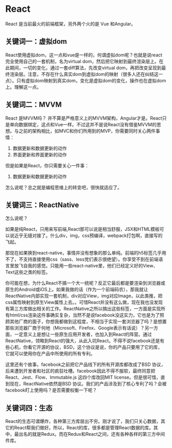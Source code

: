 # React

React 是当前最火的前端框架，另外两个火的是 Vue 和Angular。

## 关键词一：虚拟dom

React使用虚拟dom，这一点和vue是一样的，何谓虚拟dom呢？也就是说react完全使用自己的一套机制，名为virtual dom，然后把它映射到最终渲染层上。在此期间，一切的变化，通过一套diff算法，先改变virtual dom，再把改变呈现到最终渲染层。注意，不存在什么真实dom到虚拟dom的映射（很多人还在纠结这一点）。只有虚拟dom映射到真实dom，变化是虚拟dom的变化，操作也在虚拟dom上。理解这一点。



## 关键词二：MVVM

React 是MVVM吗？ 并不算是严格意义上的MVVM架构，Angular才是。React只是单向数据绑定，这点和Vue一样。不过这并不是说React没有借鉴MVVM的思想。与之前的架构相比，如MVC和你们所用到的MVP，你需要同时关心两件事情：

1. 数据更新和数据更新的动作
2. 界面更新和界面更新的动作

但是如果是React，你只需要关心一件事：

1. 数据更新和数据更新的动作

怎么说呢？总之就是编程思维上的转变吧，很快就适应了。


## 关键词三：ReactNative

怎么说呢？

如果是纯React，只用来写前端,React那可以说是相当舒服，JSX和HTML模板可以说近乎无缝对接了。什么div，img，css预编译，webpack打包啊，直接写的飞起。

那现在如果换到react-native，事情并没有想象的那么单纯。前端的h5标签几乎用不了，不支持直接使用css（sass、less党们表示很绝望）。你享受不到在前端语言里放飞自我的感觉。只能用一些react-native里，他们已经定义好的View、Text这些之类的标签。

你可能在想，为什么React不搞一个大一统呢？反正它最后都是要渲染到浏览器或原生的Android或iOS上。如果我做的话（作为一个前端码农），那我就让ReactNative内部实现一套机制，div对应View，img对应Image，以此类推，把css属性映射到原生View属性上去。。可惜React并没有这么做，现在我也没发现有第三方库做出相关的工作。ReactNative之所以搞出这些标签，一方面是实现所有html/css渲染这件事确实复杂，当然不是说facebook没这实力，它也是为了照顾其他厂商的面子，你想我都做到这程度，不相当于实现一套浏览器了吗？是想置那些浏览器厂商于何地（Microsoft、Firefox、Google表示有话说）？另一方面，一定意义上是想让一些原生应用开发者，也加入到React的阵营。通过ReactNative，领略到React的强大，从此入坑React。不得不说facebook还是有些心机，你看它开源的协议，BSD，这个协议是说，你的产品只要用了它的库，它就可以使用你在产品中所使用的所有专利。

这里还有个故事，facebook之前把它产品线下的所有开源库都改成了BSD 协议，后来遭到开发者和社区的疯狂吐槽。facebook因此不得不服软，最终同意把React、Jest、Flow、Immutable.js 这四个库改回MIT license。但是很可惜，直到现在，ReactNative依然是BSD 协议。我们的产品涉及到了核心专利了吗？会被facebook盯上使用吗？是否需要权衡一下呢？

## 关键词四：生态

React的生态可谓爆炸，各种第三方库层出不穷。刚才说了，我们只关心数据，其它的React帮我们做好。所以，React的库，很多都是管理React数据的库。其中，最出名的就是Redux。而在Redux和React之间，还有各种各样的第三方中间件库。

